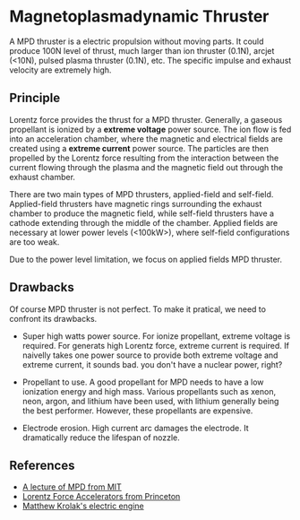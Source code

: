 
# Magnetoplasmadynamic Thruster

A MPD thruster is a electric propulsion without moving parts. It could produce 100N level of thrust, much larger than ion thruster (0.1N), arcjet (<10N), pulsed plasma thruster (0.1N), etc. The specific impulse and exhaust velocity are extremely high.

## Principle

Lorentz force provides the thrust for a MPD thruster. Generally, a gaseous propellant is ionized by a **extreme voltage** power source. The ion flow is fed into an acceleration chamber, where the magnetic and electrical fields are created using a **extreme current** power source. The particles are then propelled by the Lorentz force resulting from the interaction between the current flowing through the plasma and the magnetic field out through the exhaust chamber.

There are two main types of MPD thrusters, applied-field and self-field. Applied-field thrusters have magnetic rings surrounding the exhaust chamber to produce the magnetic field, while self-field thrusters have a cathode extending through the middle of the chamber. Applied fields are necessary at lower power levels (<100kW>), where self-field configurations are too weak.

Due to the power level limitation, we focus on applied fields MPD thruster.

## Drawbacks

Of course MPD thruster is not perfect. To make it pratical, we need to confront its drawbacks.

* Super high watts power source. For ionize propellant, extreme voltage is required. For generats high Lorentz force, extreme current is required. If naivelly takes one power source to provide both extreme voltage and extreme current, it sounds bad. you don't have a nuclear power, right?

* Propellant to use. A good propellant for MPD needs to have a low ionization energy and high mass. Various propellants such as xenon, neon, argon, and lithium have been used, with lithium generally being the best performer. However, these propellants are expensive.

* Electrode erosion. High current arc damages the electrode. It dramatically reduce the lifespan of nozzle.

## References

* [A lecture of MPD from MIT](https://ocw.mit.edu/courses/aeronautics-and-astronautics/16-522-space-propulsion-spring-2015/lecture-notes/MIT16_522S15_Lecture19.pdf)
* [Lorentz Force Accelerators from Princeton](https://alfven.princeton.edu/research/lfa)
* [Matthew Krolak's electric engine](http://www.myelectricengine.com/)
